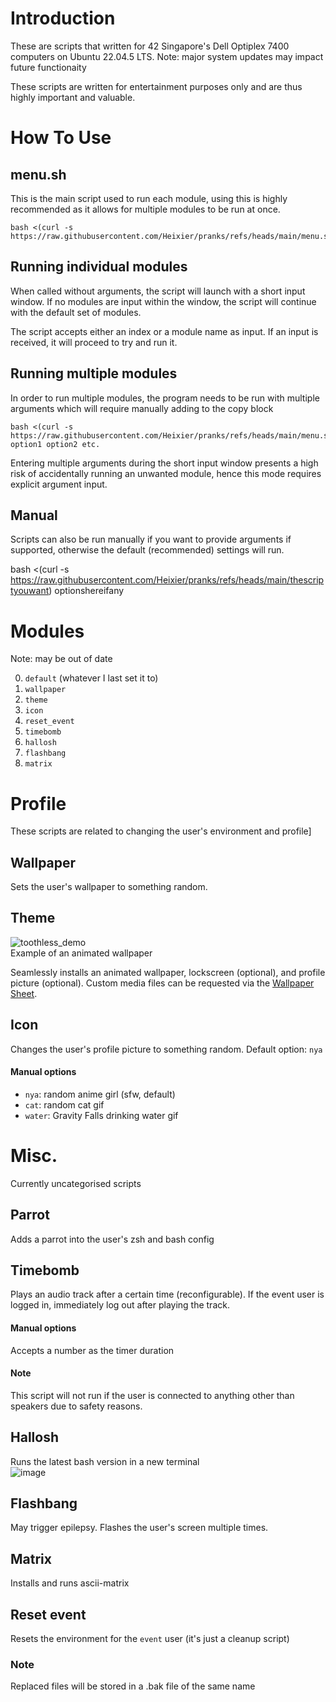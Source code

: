 # Introduction

These are scripts that written for 42 Singapore's Dell Optiplex 7400 computers on Ubuntu 22.04.5 LTS. Note: major system updates may impact future functionaity

These scripts are written for entertainment purposes only and are thus highly important and valuable.

# How To Use

## menu.sh

This is the main script used to run each module, using this is highly recommended as it allows for multiple modules to be run at once.

    bash <(curl -s https://raw.githubusercontent.com/Heixier/pranks/refs/heads/main/menu.sh)

## Running individual modules

When called without arguments, the script will launch with a short input window. If no modules are input within the window, the script will continue with the default set of modules.

The script accepts either an index or a module name as input. If an input is received, it will proceed to try and run it.

## Running multiple modules

In order to run multiple modules, the program needs to be run with multiple arguments which will require manually adding to the copy block

    bash <(curl -s https://raw.githubusercontent.com/Heixier/pranks/refs/heads/main/menu.sh) option1 option2 etc.

Entering multiple arguments during the short input window presents a high risk of accidentally running an unwanted module, hence this mode requires explicit argument input.

## Manual

Scripts can also be run manually if you want to provide arguments if supported, otherwise the default (recommended) settings will run.

bash <(curl -s https://raw.githubusercontent.com/Heixier/pranks/refs/heads/main/thescriptyouwant) optionshereifany

# Modules

Note: may be out of date

0. `default` (whatever I last set it to)
1. `wallpaper`
2. `theme`
3. `icon`
4. `reset_event`
5. `timebomb`
6. `hallosh`
7. `flashbang`
8. `matrix`

# Profile

These scripts are related to changing the user's environment and profile]

## Wallpaper

Sets the user's wallpaper to something random.

## Theme

![toothless_demo](https://github.com/user-attachments/assets/e97ca49c-8675-4fb3-99cd-e369192e8f83)  
Example of an animated wallpaper

Seamlessly installs an animated wallpaper, lockscreen (optional), and profile picture (optional). Custom media files can be requested via the [Wallpaper Sheet](https://docs.google.com/spreadsheets/d/117zic5M9CddUo9iyPA8awxdDiExT4g0vkWbLS_CPH-w).

## Icon

Changes the user's profile picture to something random. Default option: `nya`

#### Manual options

- `nya`: random anime girl (sfw, default)
- `cat`: random cat gif
- `water`: Gravity Falls drinking water gif

# Misc.

Currently uncategorised scripts

## Parrot

Adds a parrot into the user's zsh and bash config

## Timebomb

Plays an audio track after a certain time (reconfigurable). If the event user is logged in, immediately log out after playing the track.

#### Manual options

Accepts a number as the timer duration

#### Note

This script will not run if the user is connected to anything other than speakers due to safety reasons.

## Hallosh

Runs the latest bash version in a new terminal  
![image](https://github.com/user-attachments/assets/724db011-8feb-42f4-9fad-1b4bde2bbe8d)

## Flashbang

May trigger epilepsy. Flashes the user's screen multiple times.

## Matrix

Installs and runs ascii-matrix

## Reset event

Resets the environment for the `event` user (it's just a cleanup script)

### Note

Replaced files will be stored in a .bak file of the same name
